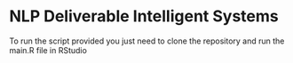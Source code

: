 # NLP Deliverable Intelligent Systems

To run the script provided you just need to clone the repository and run the main.R file in RStudio
